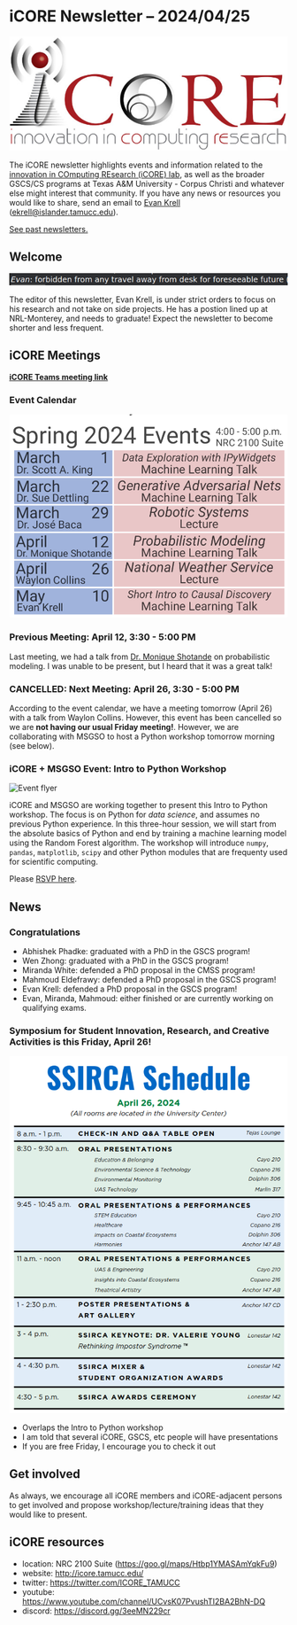 # iCORE Newsletter – 2024/04/25

![logo](../img/logo_plain_sm.jpg)

The iCORE newsletter highlights events and information related to the [innovation in COmputing REsearch (iCORE) lab](https://icore.tamucc.edu/),
as well as the broader GSCS/CS programs at Texas A&M University - Corpus Christi and whatever else might interest that community.
If you have any news or resources you would like to share, send an email to [Evan Krell](https://scholar.google.com/citations?user=jLuwYGAAAAAJ&hl=en) (ekrell@islander.tamucc.edu).

[See past newsletters.](https://github.com/ekrell/icore_website/tree/main/news)

## Welcome

![The situation](../img/situation.png)

The editor of this newsletter, Evan Krell, is under strict orders to focus on his research and not take on side projects. He has a postion lined up at NRL-Monterey, and needs to graduate! Expect the newsletter to become shorter and less frequent. 

## iCORE Meetings

**[iCORE Teams meeting link](https://teams.microsoft.com/l/meetup-join/19%3ameeting_MDdlZDBiMTgtYzVjNS00YjhhLWE5OTctY2Y5YzMyYTljNzU5%40thread.v2/0?context=%7b%22Tid%22%3a%2234cbfaf1-67a6-4781-a9ca-514eb2550b66%22%2c%22Oid%22%3a%22994c008b-0707-4f3c-8ac0-73b65e733430%22%7d)**

### Event Calendar

![Calendar](../img/icore_spring2024.png)

### Previous Meeting: April 12, 3:30 - 5:00 PM

Last meeting, we had a talk from [Dr. Monique Shotande](https://www.researchgate.net/profile/Monique-Shotande) on probabilistic modeling. I was unable to be present, but I heard that it was a great talk!

### CANCELLED: Next Meeting: April 26, 3:30 - 5:00 PM

According to the event calendar, we have a meeting tomorrow (April 26) with a talk from Waylon Collins. 
However, this event has been cancelled so we are **not having our usual Friday meeting!**. 
However, we are collaborating with MSGSO to host a Python workshop tomorrow morning (see below). 

### iCORE + MSGSO Event: Intro to Python Workshop

![Event flyer](icore-msgso_python-workshop_spring2024.png)

iCORE and MSGSO are working together to present this Intro to Python workshop. The focus is on Python for _data science_, and assumes no previous Python experience. In this three-hour session, we will start from the absolute basics of Python and end by training a machine learning model using the Random Forest algorithm. The workshop will introduce `numpy`, `pandas`, `matplotlib`, `scipy` and other Python modules that are frequenty used for scientific computing. 

Please [RSVP here](https://tamucc.campuslabs.com/engage/event/10103109).

## News

### Congratulations

- Abhishek Phadke: graduated with a PhD in the GSCS program!
- Wen Zhong: graduated with a PhD in the GSCS program!
- Miranda White: defended a PhD proposal in the CMSS program!
- Mahmoud Eldefrawy: defended a PhD proposal in the GSCS program!
- Evan Krell: defended a PhD proposal in the GSCS program!
- Evan, Miranda, Mahmoud: either finished or are currently working on qualifying exams. 

### Symposium for Student Innovation, Research, and Creative Activities is this Friday, April 26!

![SSIRCA Schedule](../img/ssicra2024.png)

- Overlaps the Intro to Python workshop
- I am told that several iCORE, GSCS, etc people will have presentations
- If you are free Friday, I encourage you to check it out

## Get involved

As always, we encourage all iCORE members and iCORE-adjacent persons to get involved and propose workshop/lecture/training ideas that they would like to present.

## iCORE resources

- location: NRC 2100 Suite (https://goo.gl/maps/Htbp1YMASAmYqkFu9)
- website: http://icore.tamucc.edu/
- twitter: https://twitter.com/ICORE_TAMUCC
- youtube: https://www.youtube.com/channel/UCvsK07PvushTI2BA2BhN-DQ
- discord: https://discord.gg/3eeMN229cr











